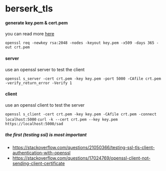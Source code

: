 # berserk_tls

#### generate key.pem & cert.pem
you can read more [here](https://www.digitalocean.com/community/tutorials/openssl-essentials-working-with-ssl-certificates-private-keys-and-csrs#generate-a-self-signed-certificate)

`openssl req -newkey rsa:2048 -nodes -keyout key.pem -x509 -days 365 -out crt.pem`


#### server
use an openssl server to test the client

`openssl s_server -cert crt.pem -key key.pem -port 5000 -CAfile crt.pem -verify_return_error -Verify 1`

#### client
use an openssl client to test the server

`openssl s_client -cert crt.pem -key key.pem -CAfile crt.pem -connect localhost:5000`
`curl -k --cert crt.pem --key key.pem https://localhost:5000/sad`

##### the first (testing ssl) is most important
- https://stackoverflow.com/questions/21050366/testing-ssl-tls-client-authentication-with-openssl
- https://stackoverflow.com/questions/17024769/openssl-client-not-sending-client-certificate
